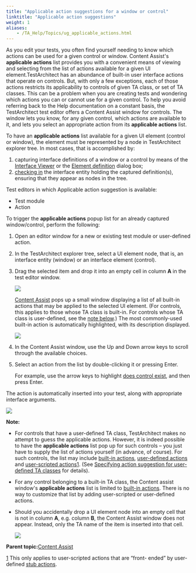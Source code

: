 ```yaml
--- 
title: "Applicable action suggestions for a window or control"
linktitle: "Applicable action suggestions"
weight: 1
aliases: 
    - /TA_Help/Topics/ug_applicable_actions.html
---
```


As you edit your tests, you often find yourself needing to know which actions can be used for a given control or window. Content Assist's **applicable actions** list provides you with a convenient means of viewing and selecting from the list of actions available for a given UI element.TestArchitect has an abundance of built-in user interface actions that operate on controls. But, with only a few exceptions, each of those actions restricts its applicability to controls of given TA class, or set of TA classes. This can be a problem when you are creating tests and wondering which actions you can or cannot use for a given control. To help you avoid referring back to the Help documentation on a constant basis, the TestArchitect test editor offers a Content Assist window for controls. The window lets you know, for any given control, which actions are available to it, and lets you select an appropriate action from its **applicable actions** list.

To have an **applicable actions** list available for a given UI element \(control or window\), the element must be represented by a node in TestArchitect explorer tree. In most cases, that is accomplished by:

1.  capturing interface definitions of a window or a control by means of the [Interface Viewer](Interface_def_capturing.html) or the [Element definition](Interface_def_client_interface_tool_identify.html) dialog box;
2.  [checking in](Project_items_checkin.html) the interface entity holding the captured definition\(s\), ensuring that they appear as nodes in the tree.

Test editors in which Applicable action suggestion is available:

-   Test module
-   Action

To trigger the **applicable actions** popup list for an already captured window/control, perform the following:

1.  Open an editor window for a new or existing test module or user-defined action.

2.  In the TestArchitect explorer tree, select a UI element node, that is, an interface entity \(window\) or an interface element \(control\).

3.  Drag the selected item and drop it into an empty cell in column **A** in the test editor window.

    ![](/images//Images/applicable_BIA_column_A.png)

    [Content Assist](ug_content_assist.html) pops up a small window displaying a list of all built-in actions that may be applied to the selected UI element. \(For controls, this applies to those whose TA class is built-in. For controls whose TA class is user-defined, see the [note below](#li.actions_list.user-defined).\) The most commonly-used built-in action is automatically highlighted, with its description displayed.

    ![](/images//Images/applicable_BIA.png)

4.  In the Content Assist window, use the Up and Down arrow keys to scroll through the available choices.

5.  Select an action from the list by double-clicking it or pressing Enter.

    For example, use the arrow keys to highlight [does control exist](/TA_Automation/Topics/bia_does_control_exist.html), and then press Enter.


The action is automatically inserted into your test, along with appropriate interface arguments.

![](/images//Images/applicable_BIA_1.png)

**Note:**

-   For controls that have a user-defined TA class, TestArchitect makes no attempt to guess the applicable actions. However, it is indeed possible to have the **applicable actions** list pop up for such controls – you just have to supply the list of actions yourself \(in advance, of course\). For such controls, the list may include [built-in actions](/TA_Automation/Topics/bia_Built_in_actions.html), [user-defined actions](/reuse/reuse.High_level_actions.html) and [user-scripted actions](/TA_Tutorials/Topics/Tutorial_Scripting_actions_in_other_languages.html)[1](#fntarg_1). \(See [Specifying action suggestion for user-defined TA classes](ug_applicable_actions_user_defined_class.html) for details\).
-   For any control belonging to a built-in TA class, the Content assist window's **applicable actions** list is limited to [built-in actions](/TA_Automation/Topics/bia_Built_in_actions.html). There is no way to customize that list by adding user-scripted or user-defined actions.
-   Should you accidentally drop a UI element node into an empty cell that is not in column **A**, e.g. column **B**, the Content Assist window does not appear. Instead, only the TA name of the item is inserted into that cell.

    ![](/images//Images/applicable_BIA_2.png)


**Parent topic:**[Content Assist](/TA_Help/Topics/ug_content_assist.html)

[1](#fnsrc_1) This only applies to user-scripted actions that are “front- ended” by user-defined [stub actions](/TA_Tutorials/Topics/Creating_the_test_case_and_stub_action.html).

